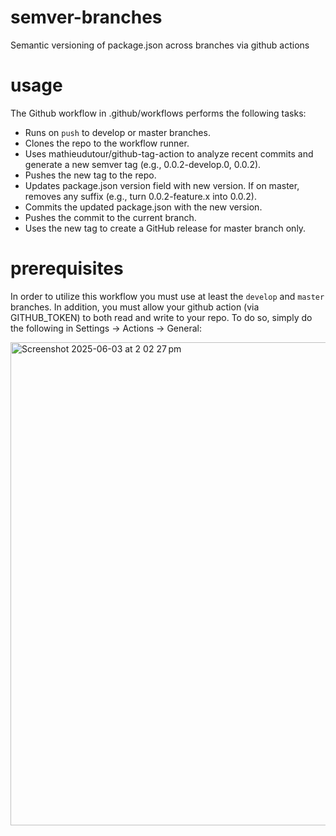 # semver-branches

Semantic versioning of package.json across branches via github actions

# usage

The Github workflow in .github/workflows performs the following tasks:

- Runs on `push` to develop or master branches.
- Clones the repo to the workflow runner.
- Uses mathieudutour/github-tag-action to analyze recent commits and generate a new semver tag (e.g., 0.0.2-develop.0, 0.0.2).
- Pushes the new tag to the repo.
- Updates package.json version field with new version. If on master, removes any suffix (e.g., turn 0.0.2-feature.x into 0.0.2).
- Commits the updated package.json with the new version.
- Pushes the commit to the current branch.
- Uses the new tag to create a GitHub release for master branch only.

# prerequisites

In order to utilize this workflow you must use at least the `develop` and `master` branches. In addition, you must allow your github action (via GITHUB_TOKEN) to both read and write to your repo. To do so, simply do the following in Settings -> Actions -> General:

<img width="773" alt="Screenshot 2025-06-03 at 2 02 27 pm" src="https://github.com/user-attachments/assets/c8279741-9bef-4d5e-b08c-f5a399c55d73" />
